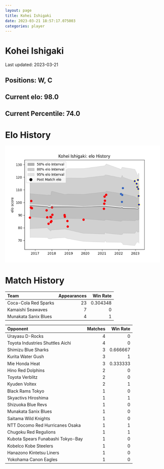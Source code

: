```yaml
---  
layout: page  
title: Kohei Ishigaki  
date: 2023-03-21 18:57:17.075003  
categories: player  
---
```

# Kohei Ishigaki


Last updated: 2023-03-21
## Positions: W, C

## Current elo: 98.0

## Current Percentile: 74.0

# Elo History


![elo history](history_KoheiIshigaki.png)
# Match History


| Team                 |   Appearances |   Win Rate |
|:---------------------|--------------:|-----------:|
| Coca-Cola Red Sparks |            23 |   0.304348 |
| Kamaishi Seawaves    |             7 |   0        |
| Munakata Sanix Blues |             4 |   1        |

| Opponent                          |   Matches |   Win Rate |
|:----------------------------------|----------:|-----------:|
| Urayasu D-Rocks                   |         4 |   0        |
| Toyota Industries Shuttles Aichi  |         4 |   0        |
| Shimizu Blue Sharks               |         3 |   0.666667 |
| Kurita Water Gush                 |         3 |   1        |
| Mie Honda Heat                    |         3 |   0.333333 |
| Hino Red Dolphins                 |         2 |   0        |
| Toyota Verblitz                   |         2 |   0        |
| Kyuden Voltex                     |         2 |   1        |
| Black Rams Tokyo                  |         1 |   0        |
| Skyactivs Hiroshima               |         1 |   1        |
| Shizuoka Blue Revs                |         1 |   0        |
| Munakata Sanix Blues              |         1 |   0        |
| Saitama Wild Knights              |         1 |   0        |
| NTT Docomo Red Hurricanes Osaka   |         1 |   1        |
| Chugoku Red Regulions             |         1 |   1        |
| Kubota Spears Funabashi Tokyo-Bay |         1 |   0        |
| Kobelco Kobe Steelers             |         1 |   0        |
| Hanazono Kintetsu Liners          |         1 |   0        |
| Yokohama Canon Eagles             |         1 |   0        |